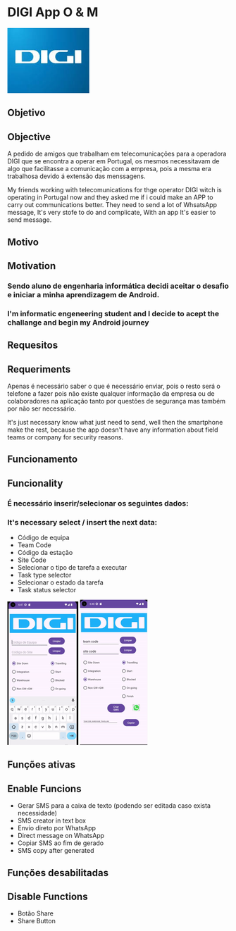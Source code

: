 # DIGI App O & M
![Carregando...](readmeFiles/digi_logo.jpeg)
## Objetivo
## Objective
 A pedido de amigos que trabalham em telecomunicações para a operadora DIGI que se encontra a operar em Portugal, os mesmos necessitavam de algo que facilitasse a comunicação com a empresa, pois a mesma era trabalhosa devido á extensão das menssagens.

 My friends working with telecomunications for thge operator DIGI witch is operating in Portugal now and they asked me if i could make an APP to carry out communications better.
They need to send a lot of WhsatsApp message, It's very stofe to do and complicate, With an app It's easier to send message.

## Motivo
## Motivation
### Sendo aluno de engenharia informática decidi aceitar o desafio e iniciar a minha aprendizagem de Android.
### I'm informatic engeneering student and I decide to acept the challange and begin my Android journey

## Requesitos
## Requeriments
 Apenas é necessário saber o que é necessário enviar, pois o resto será o telefone a fazer pois não existe qualquer informação da empresa ou de colaboradores na aplicação tanto por questões de segurança mas também por não ser necessário.
 
It's just necessary know what just need to send, well then the smartphone make the rest, because the app doesn't have any information about field teams or company for security reasons.

## Funcionamento
## Funcionality
### É necessário inserir/selecionar os seguintes dados:
### It's necessary select / insert the next data:

* Código de equipa
* Team Code
* Código da estação
* Site Code
* Selecionar o tipo de tarefa a executar
* Task type selector
* Selecionar o estado da tarefa
* Task status selector

![Carregando...](readmeFiles/apresentation.gif) ![Carregando...](readmeFiles/apresentation2.gif)

## Funções ativas
## Enable Funcions
 
* Gerar SMS para a caixa de texto (podendo ser editada caso exista necessidade)
* SMS creator in text box
* Envio direto por WhatsApp
* Direct message on WhatsApp
* Copiar SMS ao fim de gerado
* SMS copy after generated

## Funções desabilitadas
## Disable Functions

* Botão Share
* Share Button